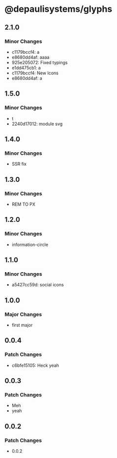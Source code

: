 # @depaulisystems/glyphs

## 2.1.0

### Minor Changes

- c1179bccf4: a
- e8680dd4af: aaaa
- 925e205072: Fixed typings
- e1dd475cb1: a
- c1179bccf4: New Icons
- e8680dd4af: a

## 1.5.0

### Minor Changes

- t
- 2240d17012: module svg

## 1.4.0

### Minor Changes

- SSR fix

## 1.3.0

### Minor Changes

- REM TO PX

## 1.2.0

### Minor Changes

- information-circle

## 1.1.0

### Minor Changes

- a5427cc59d: social icons

## 1.0.0

### Major Changes

- first major

## 0.0.4

### Patch Changes

- c6bfe15105: Heck yeah

## 0.0.3

### Patch Changes

- Meh
- yeah

## 0.0.2

### Patch Changes

- 0.0.2
